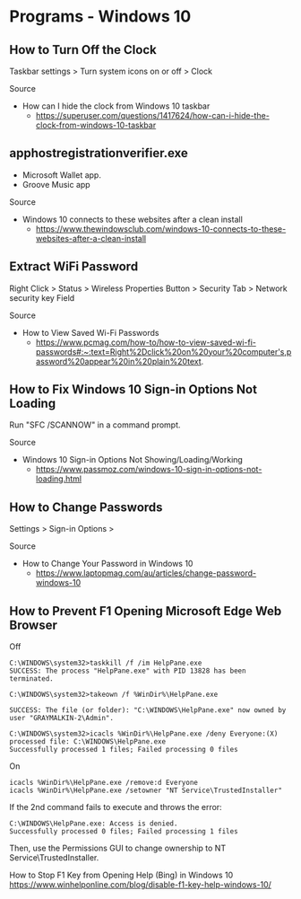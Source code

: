 # Programs - Windows 10

## How to Turn Off the Clock

Taskbar settings > Turn system icons on or off > Clock

Source

* How can I hide the clock from Windows 10 taskbar
  * https://superuser.com/questions/1417624/how-can-i-hide-the-clock-from-windows-10-taskbar

## apphostregistrationverifier.exe

* Microsoft Wallet app.
* Groove Music app

Source

* Windows 10 connects to these websites after a clean install
  * https://www.thewindowsclub.com/windows-10-connects-to-these-websites-after-a-clean-install

## Extract WiFi Password

Right Click > Status > Wireless Properties Button > Security Tab > Network security key Field

Source

* How to View Saved Wi-Fi Passwords
  * https://www.pcmag.com/how-to/how-to-view-saved-wi-fi-passwords#:~:text=Right%2Dclick%20on%20your%20computer's,password%20appear%20in%20plain%20text.

## How to Fix Windows 10 Sign-in Options Not Loading

Run "SFC /SCANNOW" in a command prompt.

Source

* Windows 10 Sign-in Options Not Showing/Loading/Working
  * https://www.passmoz.com/windows-10-sign-in-options-not-loading.html

## How to Change Passwords

Settings > Sign-in Options >

Source

* How to Change Your Password in Windows 10
  * https://www.laptopmag.com/au/articles/change-password-windows-10

## How to Prevent F1 Opening Microsoft Edge Web Browser

Off

```
C:\WINDOWS\system32>taskkill /f /im HelpPane.exe
SUCCESS: The process "HelpPane.exe" with PID 13828 has been terminated.

C:\WINDOWS\system32>takeown /f %WinDir%\HelpPane.exe

SUCCESS: The file (or folder): "C:\WINDOWS\HelpPane.exe" now owned by user "GRAYMALKIN-2\Admin".

C:\WINDOWS\system32>icacls %WinDir%\HelpPane.exe /deny Everyone:(X)
processed file: C:\WINDOWS\HelpPane.exe
Successfully processed 1 files; Failed processing 0 files
```

On

```
icacls %WinDir%\HelpPane.exe /remove:d Everyone
icacls %WinDir%\HelpPane.exe /setowner "NT Service\TrustedInstaller"
```

If the 2nd command fails to execute and throws the error:

```
C:\WINDOWS\HelpPane.exe: Access is denied.
Successfully processed 0 files; Failed processing 1 files
```

Then, use the Permissions GUI to change ownership to NT Service\TrustedInstaller.

How to Stop F1 Key from Opening Help (Bing) in Windows 10
https://www.winhelponline.com/blog/disable-f1-key-help-windows-10/
